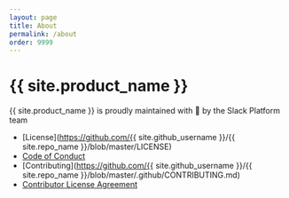```yaml
---
layout: page
title: About
permalink: /about
order: 9999
---
```

# {{ site.product_name }}

{{ site.product_name }} is proudly maintained with :sparkling_heart: by the Slack Platform team

  * [License](https://github.com/{{ site.github_username }}/{{ site.repo_name }}/blob/master/LICENSE)
  * [Code of Conduct](https://slackhq.github.io/code-of-conduct)
  * [Contributing](https://github.com/{{ site.github_username }}/{{ site.repo_name }}/blob/master/.github/CONTRIBUTING.md)
  * [Contributor License Agreement](https://cla-assistant.io/slackapi/node-slack-sdk)
